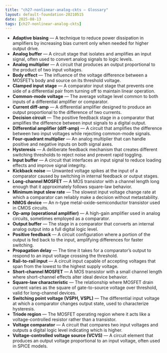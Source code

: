 ```yaml
---
title: "ch27-nonlinear-analog-ckts — Glossary"
layout: default-foundation-20210515
date: 2025-08-13
tags: [ch27-nonlinear-analog-ckts]
---
```


- **Adaptive biasing** — A technique to reduce power dissipation in amplifiers by increasing bias current only when needed for higher output drive.
- **Analog buffer** — A circuit stage that isolates and amplifies an input signal, often used to convert analog signals to logic levels.
- **Analog multiplier** — A circuit that produces an output proportional to the product of two input voltages.
- **Body effect** — The influence of the voltage difference between a MOSFET’s body and source on its threshold voltage.
- **Clamped input stage** — A comparator input stage that prevents one side of a differential pair from turning off to maintain linear operation.
- **Common-mode voltage** — The average voltage level common to both inputs of a differential amplifier or comparator.
- **Current diff-amp** — A differential amplifier designed to produce an output proportional to the difference of two currents.
- **Decision circuit** — The positive feedback stage in a comparator that amplifies the difference between input signals to a digital output.
- **Differential amplifier (diff-amp)** — A circuit that amplifies the difference between two input voltages while rejecting common-mode signals.
- **Four-quadrant multiplier** — An analog multiplier that can handle positive and negative inputs on both signal axes.
- **Hysteresis** — A deliberate feedback mechanism that creates different switching thresholds to reject noise and prevent rapid toggling.
- **Input buffer** — A circuit that interfaces an input signal to reduce loading effects and improve signal integrity.
- **Kickback noise** — Unwanted voltage spikes at the input of a comparator caused by switching in internal feedback or output stages.
- **Long-channel MOSFET** — A MOS transistor with a channel length long enough that it approximately follows square-law behavior.
- **Minimum input slew rate** — The slowest input voltage change rate at which a comparator can reliably make a decision without metastability.
- **NMOS device** — An n-type metal-oxide-semiconductor transistor used in CMOS circuits.
- **Op-amp (operational amplifier)** — A high-gain amplifier used in analog circuits, sometimes employed as a comparator.
- **Output buffer** — The stage in a comparator that converts an internal analog output into a full digital logic level.
- **Positive feedback** — A circuit configuration where a portion of the output is fed back to the input, amplifying differences for faster switching.
- **Propagation delay** — The time it takes for a comparator’s output to respond to an input voltage crossing the threshold.
- **Rail-to-rail input** — A circuit input capable of accepting voltages that span from the lowest to the highest supply voltage.
- **Short-channel MOSFET** — A MOS transistor with a small channel length where short-channel effects alter ideal device behavior.
- **Square-law characteristic** — The relationship where MOSFET drain current varies as the square of gate-to-source voltage over threshold, valid for long-channel devices.
- **Switching point voltage (VSPH, VSPL)** — The differential input voltage at which a comparator changes output state, used to characterize hysteresis.
- **Triode region** — The MOSFET operating region where it acts like a voltage-controlled resistor rather than a transistor.
- **Voltage comparator** — A circuit that compares two input voltages and outputs a digital logic level indicating which is higher.
- **Voltage-controlled voltage source (VCVS)** — A circuit element that produces an output voltage proportional to an input voltage, often used in SPICE models.
